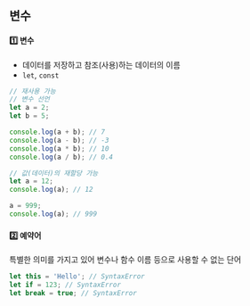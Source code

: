 ## 변수

#### 1️⃣ 변수
- 데이터를 저장하고 참조(사용)하는 데이터의 이름
- `let`, `const`

```jsx
// 재사용 가능
// 변수 선언
let a = 2;
let b = 5;

console.log(a + b); // 7
console.log(a - b); // -3
console.log(a * b); // 10
console.log(a / b); // 0.4
```

```jsx
// 값(데이터)의 재할당 가능
let a = 12;
console.log(a); // 12

a = 999;
console.log(a); // 999
```

#### 2️⃣ 예약어
특별한 의미를 가지고 있어 변수나 함수 이름 등으로 사용할 수 없는 단어

```jsx
let this = 'Hello'; // SyntaxError
let if = 123; // SyntaxError
let break = true; // SyntaxError
```